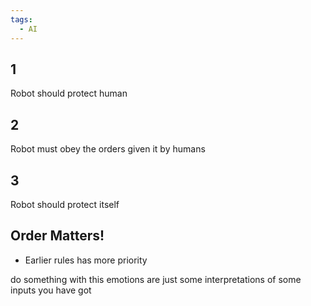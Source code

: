```yaml
---
tags:
  - AI
---
```

## 1
Robot should protect human
## 2
Robot must obey the orders given it by humans
## 3
Robot should protect itself
## Order Matters!
- Earlier rules has more priority

do something with this
emotions are just some interpretations of some inputs you have got